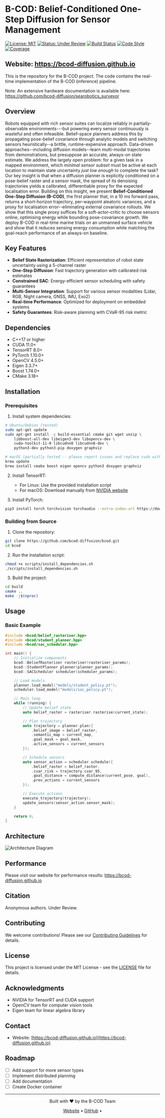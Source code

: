 # B-COD: Belief-Conditioned One-Step Diffusion for Sensor Management


[![License: MIT](https://img.shields.io/badge/License-MIT-yellow.svg)](https://opensource.org/licenses/MIT)
[![Status: Under Review](https://img.shields.io/badge/Status-Under%20Review-blue.svg)](https://github.com/bcod-diffusion/bcod)
[![Build Status](https://img.shields.io/badge/Build-Passing-brightgreen.svg)](https://github.com/bcod-diffusion/bcod)
[![Code Style](https://img.shields.io/badge/Code%20Style-Google-blueviolet.svg)](https://google.github.io/styleguide/cppguide.html)
[![Coverage](https://img.shields.io/badge/Coverage-85%25-green.svg)](https://github.com/bcod-diffusion/bcod)

## Website: https://bcod-diffusion.github.io

This is the repository for the B-COD project. The code contains the real-time implementation of the B-COD (inference) pipeline.

Note: An extensive hardware documentation is available here: https://github.com/bcod-diffusion/searobotics_surveyor

## Overview
Robots equipped with rich sensor suites can localize reliably in partially-observable environments---but powering every sensor continuously is wasteful and often infeasible. Belief-space planners address this by propagating pose-belief covariance through analytic models and switching sensors heuristically--a brittle, runtime-expensive approach.
Data-driven approaches--including diffusion models--learn multi-modal trajectories from demonstrations, but presuppose an accurate, always-on state estimate.
We address the largely open problem: for a given task in a mapped environment, which *minimal sensor subset* must be active at each location to maintain state uncertainty *just low enough* to complete the task? 
Our key insight is that when a diffusion planner is explicitly conditioned on a pose-belief raster and a sensor mask, the spread of its denoising trajectories yields a calibrated, differentiable proxy for the expected localisation error.
Building on this insight, we present **Belief-Conditioned One-Step Diffusion (B-COD)**, the first planner that, in a 10 ms forward pass, returns a short-horizon trajectory, per-waypoint aleatoric variances, and a proxy for localisation error--eliminating external covariance rollouts.
We show that this single proxy suffices for a soft-actor–critic to choose sensors online, optimising energy while bounding pose-covariance growth.
We deploy B-COD in real-time marine trials on an unmanned surface vehicle and show that it reduces sensing energy consumption while matching the goal-reach performance of an always-on baseline. 

## Key Features

- **Belief State Rasterization**: Efficient representation of robot state uncertainty using a 5-channel raster
- **One-Step Diffusion**: Fast trajectory generation with calibrated risk estimates
- **Constrained SAC**: Energy-efficient sensor scheduling with safety guarantees
- **Multi-Sensor Integration**: Support for various sensor modalities (Lidar, RGB, Night camera, GNSS, IMU, Exo2)
- **Real-time Performance**: Optimized for deployment on embedded systems
- **Safety Guarantees**: Risk-aware planning with CVaR-95 risk metric

## Dependencies

- C++17 or higher
- CUDA 11.0+
- TensorRT 8.0+
- PyTorch 1.10.0+
- OpenCV 4.5.0+
- Eigen 3.3.7+
- Boost 1.74.0+
- CMake 3.18+

## Installation

### Prerequisites

1. Install system dependencies:

```bash
# Ubuntu/Debian (tested)
sudo apt-get update
sudo apt-get install -y build-essential cmake git wget unzip \
    libboost-all-dev libeigen3-dev libopencv-dev \
    cuda-toolkit-11-0 libcudnn8 libcudnn8-dev \
    python3-dev python3-pip doxygen graphviz

# macOS (partially tested -- please report issues and replace cuda with mps if you have an Apple Silicon GPU -- the author has very little experience with macOS based development (but we tried to make it work). PRs welcome!) 
brew update
brew install cmake boost eigen opencv python3 doxygen graphviz
```

2. Install TensorRT:
   - For Linux: Use the provided installation script
   - For macOS: Download manually from [NVIDIA website](https://developer.nvidia.com/tensorrt)

3. Install PyTorch:
```bash
pip3 install torch torchvision torchaudio --extra-index-url https://download.pytorch.org/whl/cu113
```

### Building from Source

1. Clone the repository:
```bash
git clone https://github.com/bcod-diffusion/bcod.git
cd bcod
```

2. Run the installation script:
```bash
chmod +x scripts/install_dependencies.sh
./scripts/install_dependencies.sh
```

3. Build the project:
```bash
cd build
cmake ..
make -j$(nproc)
```

## Usage

### Basic Example

```cpp
#include <bcod/belief_rasteriser.hpp>
#include <bcod/student_planner.hpp>
#include <bcod/sac_scheduler.hpp>

int main() {
    // Initialize components
    bcod::BeliefRasteriser rasteriser(rasteriser_params);
    bcod::StudentPlanner planner(planner_params);
    bcod::SACScheduler scheduler(scheduler_params);

    // Load models
    planner.load_model("models/student_policy.pt");
    scheduler.load_model("models/sac_policy.pt");

    // Main loop
    while (running) {
        // Update belief state
        auto belief_raster = rasteriser.rasterise(current_state);

        // Plan trajectory
        auto trajectory = planner.plan({
            .belief_image = belief_raster,
            .semantic_map = current_map,
            .goal_mask = goal_mask,
            .active_sensors = current_sensors
        });

        // Schedule sensors
        auto sensor_action = scheduler.schedule({
            .belief_raster = belief_raster,
            .cvar_risk = trajectory.cvar_95,
            .goal_distance = compute_distance(current_pose, goal),
            .prev_actions = current_sensors
        });

        // Execute actions
        execute_trajectory(trajectory);
        update_sensors(sensor_action.sensor_mask);
    }

    return 0;
}
```

## Architecture
![Architecture Diagram](static/arch.png)

## Performance
Please visit our website for performance results: https://bcod-diffusion.github.io

## Citation
Anonymous authors. Under Review.

## Contributing

We welcome contributions! Please see our [Contributing Guidelines](CONTRIBUTING.md) for details.

## License

This project is licensed under the MIT License - see the [LICENSE](LICENSE) file for details.

## Acknowledgments

- NVIDIA for TensorRT and CUDA support
- OpenCV team for computer vision tools
- Eigen team for linear algebra library

## Contact

- Website: [https://bcod-diffusion.github.io](https://bcod-diffusion.github.io)

## Roadmap

- [ ] Add support for more sensor types
- [ ] Implement distributed planning
- [ ] Add documentation
- [ ] Create Docker container

---

<div align="center">
  <p>Built with ❤️ by the B-COD Team</p>
  <p>
    <a href="https://bcod-diffusion.github.io">Website</a> •
    <a href="https://github.com/bcod-diffusion/bcod">GitHub</a> •
  </p>
</div> 